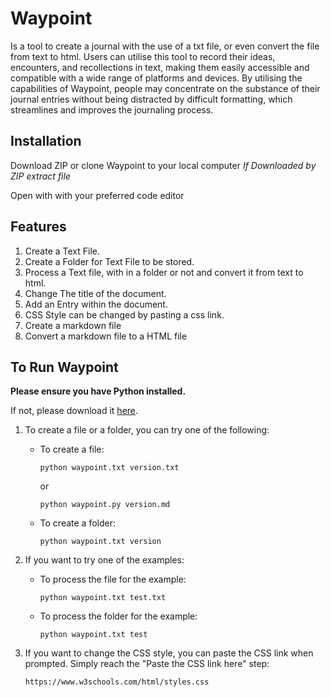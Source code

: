 # Waypoint
Is a tool to create a journal with the use of a txt file, or even convert the file from text to html. Users can utilise this tool to record their ideas, encounters, and recollections in  text, making them easily accessible and compatible with a wide range of platforms and devices. By utilising the capabilities of Waypoint, people may concentrate on the substance of their journal entries without being distracted by difficult formatting, which streamlines and improves the journaling process.


## Installation
Download ZIP or clone Waypoint to your local computer
*If Downloaded by ZIP extract file*

Open with with your preferred code editor

## Features

1. Create a Text File.
2. Create a Folder for Text File to be stored.
3. Process a Text file, with in a folder or not and convert it from text to html.
4. Change The title of the document.
5. Add an Entry within the document.
6. CSS Style can be changed by pasting a css link.
7. Create a markdown file 
8. Convert a markdown file to a HTML file

## To Run Waypoint

**Please ensure you have Python installed.**

If not, please download it [here](https://www.python.org/downloads/).

1. To create a file or a folder, you can try one of the following:

   - To create a file:
     ```
     python waypoint.txt version.txt
     ```
     or
     ```
     python waypoint.py version.md
     ```

   - To create a folder:
     ```
     python waypoint.txt version
     ```

2. If you want to try one of the examples:

   - To process the file for the example:
     ```
     python waypoint.txt test.txt
     ```

   - To process the folder for the example:
     ```
     python waypoint.txt test
     ```

3. If you want to change the CSS style, you can paste the CSS link when prompted. Simply reach the "Paste the CSS link here" step:

   `https://www.w3schools.com/html/styles.css`
